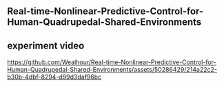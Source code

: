 ## Real-time-Nonlinear-Predictive-Control-for-Human-Quadrupedal-Shared-Environments


## experiment  video
https://github.com/Wealhour/Real-time-Nonlinear-Predictive-Control-for-Human-Quadrupedal-Shared-Environments/assets/50286429/214a22c2-b30b-4dbf-8294-d99d3daf96bc

